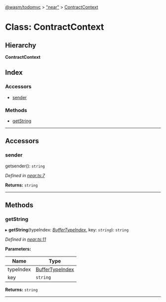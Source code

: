 [@wasm/todomvc](../README.md) > ["near"](../modules/_near_.md) > [ContractContext](../classes/_near_.contractcontext.md)

# Class: ContractContext

## Hierarchy

**ContractContext**

## Index

### Accessors

* [sender](_near_.contractcontext.md#sender)

### Methods

* [getString](_near_.contractcontext.md#getstring)

---

## Accessors

<a id="sender"></a>

###  sender

getsender(): `string`

*Defined in [near.ts:7](https://github.com/nearprotocol/NEARStudio/blob/734e829/templates/todomvc/assembly/near.ts#L7)*

**Returns:** `string`

___

## Methods

<a id="getstring"></a>

###  getString

▸ **getString**(typeIndex: *[BufferTypeIndex](../modules/_near_.md#buffertypeindex)*, key: *`string`*): `string`

*Defined in [near.ts:11](https://github.com/nearprotocol/NEARStudio/blob/734e829/templates/todomvc/assembly/near.ts#L11)*

**Parameters:**

| Name | Type |
| ------ | ------ |
| typeIndex | [BufferTypeIndex](../modules/_near_.md#buffertypeindex) |
| key | `string` |

**Returns:** `string`

___

